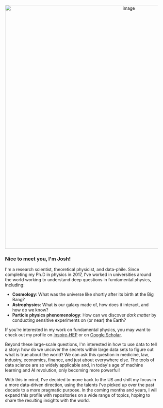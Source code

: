<div style="text-align:center;">
<img src="https://github.com/JoshuaAEby/JoshuaAEby/assets/162149706/f920e805-73da-4706-9f42-4e4e2eb0fb47" alt="image" width="800">
</div>

### Nice to meet you, I'm Josh!

I'm a research scientist, theoretical physicist, and data-phile. Since completing my Ph.D in physics in 2017, I've worked in universities around the world working to understand deep questions in fundamental physics, including:
* **Cosmology**: What was the universe like shortly after its birth at the Big Bang?
* **Astrophysics**: What is our galaxy made of, how does it interact, and how do we know?
* **Particle physics phenomenology**: How can we discover *dark matter* by conducting sensitive experiments on (or near) the Earth?

If you're interested in my work on fundamental physics, you may want to check out my profile on [Inspire-HEP](https://inspirehep.net/authors/1497168?ui-citation-summary=true&ui-exclude-self-citations=true) or on [Google Scholar](https://scholar.google.com/citations?hl=en&user=_VcEY4wAAAAJ).

Beyond these large-scale questions, I'm interested in how to use data to tell a story: how do we uncover the secrets within large data sets to figure out what is true about the world? We can ask this question in medicine, law, industry, economics, finance, and just about everywhere else. The tools of data science are so widely applicable and, in today's age of machine learning and AI revolution, only becoming more powerful!

With this in mind, I've decided to move back to the US and shift my focus in a more data-driven direction, using the talents I've picked up over the past decade to a more pragmatic purpose. In the coming months and years, I will expand this profile with repositories on a wide range of topics, hoping to share the resulting insights with the world.

<!--
**JoshuaAEby/JoshuaAEby** is a ✨ _special_ ✨ repository because its `README.md` (this file) appears on your GitHub profile.

Here are some ideas to get you started:

- 🔭 I’m currently working on ...
- 🌱 I’m currently learning ...
- 👯 I’m looking to collaborate on ...
- 🤔 I’m looking for help with ...
- 💬 Ask me about ...
- 📫 How to reach me: ...
- 😄 Pronouns: ...
- ⚡ Fun fact: ...
-->
